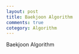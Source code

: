 ```yaml
---
layout: post
title: Baekjoon Algorithm
comments: true
cotegory: Algorithm
---
```

Baekjoon Algorithm
